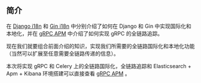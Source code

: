 ## 简介

在 [Django i18n](django/demo%20(simple%20i18n).md) 和 [Gin i18n](gin/demo%20(simple%20i18n).md) 中分别介绍了如何在 Django 和 Gin 中实现国际化和本地化，并在 [gRPC APM](demo%20(apm).md) 中介绍了如何实现 gRPC 的全链路追踪。

现在我们就要组合前面介绍的知识，实现我们所需要的全链路国际化和本地化功能（当然可以扩展至任意需要全链路传递的信息）。

本次将实现 gRPC 和 Celery 上的全链路国际化，全链路追踪和 Elasticsearch + Apm + Kibana 环境搭建可以直接查看 [gRPC APM](demo%20(apm).md) 。

